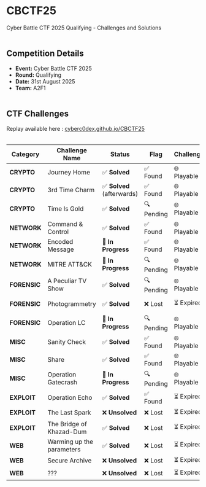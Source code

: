 # CBCTF25
Cyber Battle CTF 2025 Qualifying - Challenges and Solutions
<br><br>

## Competition Details
- **Event:** Cyber Battle CTF 2025
- **Round:** Qualifying
- **Date:** 31st August 2025
- **Team:** A2F1
<br><br>

## CTF Challenges

Replay available here : [cyberc0dex.github.io/CBCTF25](https://cyberc0dex.github.io/CBCTF25/)
<br><br>

| Category | Challenge Name | Status | Flag | Challenge | Solution |
|----------|----------------|--------|------|-----------|----------|
| **CRYPTO** | Journey Home | ✅ **Solved** | ✅ Found | 🌐 Playable | ✅ Available |
| **CRYPTO** | 3rd Time Charm | ✅ **Solved** (afterwards) | ✅ Found | 🌐 Playable | 📝 Pending |
| **CRYPTO** | Time Is Gold | ✅ **Solved** | 🔍 Pending | 🌐 Playable | 📝 Pending |
| **NETWORK** | Command & Control | ✅ **Solved** | ✅ Found | 🌐 Playable | ✅ Available |
| **NETWORK** | Encoded Message | 🚧 **In Progress** | ✅ Found | 🌐 Playable |  ❌ TBD |
| **NETWORK** | MITRE ATT&CK | 🚧 **In Progress** | 🔍 Pending | 🌐 Playable | ❌ TBD |
| **FORENSIC** | A Peculiar TV Show | ✅ **Solved** | 🔍 Pending | 🌐 Playable |  📝 Pending |
| **FORENSIC** | Photogrammetry | ✅ **Solved** | ❌ Lost | ⏳ Expired | 📝 Pending |
| **FORENSIC** | Operation LC | 🚧 **In Progress** | 🔍 Pending | 🌐 Playable | ❌ TBD |
| **MISC** | Sanity Check | ✅ **Solved** | ✅ Found | 🌐 Playable | ✅ Available |
| **MISC** | Share | ✅ **Solved** | ✅ Found | 🌐 Playable | ✅ Available |
| **MISC** | Operation Gatecrash | 🚧 **In Progress** | 🔍 Pending | 🌐 Playable | ❌ TBD |
| **EXPLOIT** | Operation Echo | ✅ **Solved** | ✅ Found | ⏳ Expired | 📝 Pending |
| **EXPLOIT** | The Last Spark | ❌ **Unsolved** | ❌ Lost | ⏳ Expired | ❌ TBD |
| **EXPLOIT** | The Bridge of Khazad-Dum | ✅ **Solved** | ❌ Lost | ⏳ Expired | 📝 Pending |
| **WEB** | Warming up the parameters | ✅ **Solved** | ❌ Lost | ⏳ Expired | 📝 Pending |
| **WEB** | Secure Archive | ❌ **Unsolved** | ❌ Lost | ⏳ Expired | ❌ TBD |
| **WEB** | ??? | ❌ **Unsolved** | ❌ Lost | ⏳ Expired | ❌ TBD |
